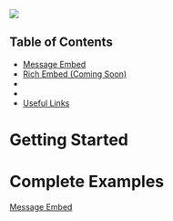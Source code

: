 ![](https://i.imgur.com/1gqzxVd.png)

## Table of Contents

- [Message Embed](#Getting-Started)
- [Rich Embed (Coming Soon)]()
- []()
- []()
- [Useful Links]()

<a name="Getting-Started"></a>
# Getting Started

# 

# Complete Examples
[Message Embed](https://github.com/TheRealToxicDev/Virulent/blob/master/docs/Examples/EMBED.mkdn)
